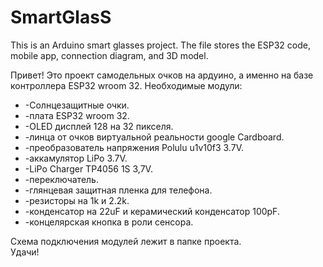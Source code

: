 # SmartGlasS
This is an Arduino smart glasses project. The file stores the ESP32 code, mobile app, connection diagram, and 3D model.

Привет! Это проект самодельных очков на ардуино, а именно на базе контроллера ESP32 wroom 32.
Необходимые модули:  
 * -Солнцезащитные очки.  
 * -плата ESP32 wroom 32.  
 * -OLED дисплей 128 на 32 пикселя.  
 * -линца от очков виртуальной реальности google Cardboard.  
 * -преобразователь напряжения Polulu u1v10f3 3.7V.  
 * -аккамулятор LiPo 3.7V.  
 * -LiPo Charger TP4056 1S 3,7V.  
 * -переключатель.  
 * -глянцевая защитная пленка для телефона.  
 * -резисторы на 1k и 2.2k.  
 * -конденсатор на 22uF и керамический конденсатор 100pF.  
 * -концелярская кнопка в роли сенсора.
 
Схема подключения модулей лежит в папке проекта.  
Удачи!
